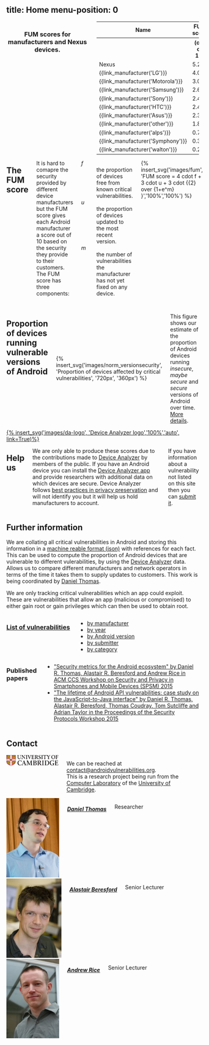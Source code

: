 
title: Home
menu-position: 0
---
<div id="row">
<div class="five columns info" id="scores">
<h3 style="text-align: center">FUM scores for manufacturers and Nexus devices.</h3>
<table class="five" style="margin:auto;">
<tbody>
<tr><th>Name</th>   <th>FUM score</th>
<tr><th></th>   <th> (out of 10)</th></tr>
<tr><td>Nexus</td>  <td>5.21</td></tr>
<tr><td>{{link_manufacturer('LG')}}</td> <td>4.06</td></tr>
<tr><td>{{link_manufacturer('Motorola')}}</td>   <td>3.08</td></tr>
<tr><td>{{link_manufacturer('Samsung')}}</td>    <td>2.68</td></tr>
<tr><td>{{link_manufacturer('Sony')}}</td>   <td>2.46</td></tr>
<tr><td>{{link_manufacturer('HTC')}}</td>    <td>2.46</td></tr>
<tr><td>{{link_manufacturer('Asus')}}</td>   <td>2.36</td></tr>
<tr><td>{{link_manufacturer('other')}}</td>  <td>1.84</td></tr>
<tr><td>{{link_manufacturer('alps')}}</td>   <td>0.73</td></tr>
<tr><td>{{link_manufacturer('Symphony')}}</td>   <td>0.30</td></tr>
<tr><td>{{link_manufacturer('walton')}}</td> <td>0.26</td></tr>
</tbody>
</table>
</div>
<div class="seven columns right-cols">
<h2>The FUM score</h2>
<p>It is hard to comapre the security provided by different device manufacturers but the FUM score gives each Android manufacturer a score out of 10 based on the security they provide to their customers.<br/>
The FUM score has three components:</p>
<dl class="lining">
<dt><i>f</i></dt> <dd>the proportion of devices free from known critical vulnerabilities.</dd>
<dt><i>u</i></dt> <dd>the proportion of devices updated to the most recent version.</dd>
<dt><i>m</i></dt> <dd>the number of vulnerabilities the manufacturer has not yet fixed on any device.</dd>
</dl>

{% insert_svg('images/fum', 'FUM score = 4 cdot f + 3 cdot u + 3 cdot {{2} over {1+e^m} }','100%','100%') %}
</div>
</div>
<div id="stats" class="row twelve columns" id="graph" style="padding-top:15px">
 <h2>Proportion of devices running vulnerable versions of Android</h2>
 <div style="width:100%; margin:auto;">
 {% insert_svg('images/norm_versionsecurity', 'Proportion of devices affected by critical vulnerabilities', '720px', '360px')  %}
 </div>
 <p>This figure shows our estimate of the proportion of Android devices running <em>insecure</em>, <em>maybe secure</em> and <em>secure</em> versions of Android over time.
<a href="graph">More details</a>.
 </p>
</div>

<div class="row">
 <div class="three columns">
  <a href="https://play.google.com/store/apps/details?id=uk.ac.cam.deviceanalyzer">{% insert_svg('images/da-logo', 'Device Analyzer logo','100%','auto', link=True)%}</a>
 </div>
 <div class="nine columns">
 <h2 id="da">Help us</h2>
 <p>We are only able to produce these scores due to the contributions made to <a href="https://deviceanalyzer.cl.cam.ac.uk/">Device Analyzer</a> by members of the public.
If you have an Android device you can install the <a href="https://play.google.com/store/apps/details?id=uk.ac.cam.deviceanalyzer">Device Analyzer app</a> and provide researchers with additional data on which devices are secure.
Device Analyzer follows <a href="http://deviceanalyzer.cl.cam.ac.uk/collected.htm">best practices in privacy preservation</a> and will not identify you but it will help us hold manufacturers to account.</p>
 <p>If you have information about a vulnerability not listed on this site then you can <a href="submit">submit it</a>.</p>
 </div>
</div>



## Further information

We are collating all critical vulnerabilities in Android and storing this information in a [machine reable format (json)](spec) with references for each fact.
This can be used to compute the proportion of Android devices that are vulnerable to different vulerabilities, by using the [Device Analyzer](https://deviceanalyzer.cl.cam.ac.uk/) data.
Allows us to compare different manufacturers and network operators in terms of the time it takes them to supply updates to customers.
This work is being coordinated by [Daniel Thomas](submitters/drt24).

We are only tracking critical vulnerabilities which an app could exploit.
These are vulnerabilities that allow an app (malicious or compromised) to either gain root or gain privileges which can then be used to obtain root.

<div class="row" markdown="1">
<div class="three columns" markdown="1">

### [List of vulnerabilities](all)
* [by manufacturer](by/manufacturer)
* [by year](by/year)
* [by Android version](by/version)
* [by submitter](by/submitter)
* [by category](by/category)

</div>

<div class="nine columns" markdown="1">

### Published papers

 * ["Security metrics for the Android ecosystem" by Daniel R. Thomas, Alastair R. Beresford and Andrew Rice in ACM CCS Workshop on Security and Privacy in Smartphones and Mobile Devices (SPSM) 2015](https://www.cl.cam.ac.uk/~drt24/papers/spsm-scoring.pdf)
 * ["The lifetime of Android API vulnerabilities: case study on the JavaScript-to-Java interface" by Daniel R. Thomas, Alastair R. Beresford, Thomas Coudray, Tom Sutcliffe and Adrian Taylor in the Proceedings of the Security Protocols Workshop 2015](https://www.cl.cam.ac.uk/~drt24/papers/spw15-07-Thomas.pdf)

</div>
</div>

<h2 id="contact">Contact</h2>
<div class="row">
 <div class="five columns info">
   <a href="http://www.cam.ac.uk/"><img src="images/uc-cmyk.png" alt="University of Cambridge" /></a>
  <p>We can be reached at <a href="&#109;&#97;&#105;&#108;&#116;&#111;&#58;&#99;&#111;&#110;&#116;&#97;&#99;&#116;&#64;&#97;&#110;&#100;&#114;&#111;&#105;&#100;&#118;&#117;&#108;&#110;&#101;&#114;&#97;&#98;&#105;&#108;&#105;&#116;&#105;&#101;&#115;&#46;&#111;&#114;&#103;">&#99;&#111;&#110;&#116;&#97;&#99;&#116;&#64;&#97;&#110;&#100;&#114;&#111;&#105;&#100;&#118;&#117;&#108;&#110;&#101;&#114;&#97;&#98;&#105;&#108;&#105;&#116;&#105;&#101;&#115;&#46;&#111;&#114;&#103;</a>.<br/>
  This is a research project being run from the <a href="https://www.cl.cam.ac.uk/">Computer Laboratory</a> of the <a href="http://www.cam.ac.uk">University of Cambridge</a>.</p>
 </div>

 <div class="seven columns right-cols">
  <div class="row">
   <div class="four columns">
    <a href="https://www.cl.cam.ac.uk/~drt24/"><img src="images/people/drt24.jpg" alt="Picture of Daniel Thomas"/></a>
    <h5><a href="https://www.cl.cam.ac.uk/~drt24/">Daniel Thomas</a></h3>
    <p>Researcher</p>
   </div>

   <div class="four columns">
    <a href="https://www.cl.cam.ac.uk/~arb33/"><img src="images/people/arb33.jpg" alt="Picture of Alastair Beresford"/></a>
    <h5><a href="https://www.cl.cam.ac.uk/~arb33/">Alastair Beresford</a></h3>
    <p>Senior Lecturer</p>
   </div>

   <div class="four columns">
    <a href="https://www.cl.cam.ac.uk/~acr31/"><img src="images/people/acr31.jpg" alt="Picture of Andrew Rice"/></a>
    <h5><a href="https://www.cl.cam.ac.uk/~acr31/">Andrew Rice</a></h3>
    <p>Senior Lecturer</p>
   </div>
  </div> <!-- Nested Row End -->
 </div>
</div>
